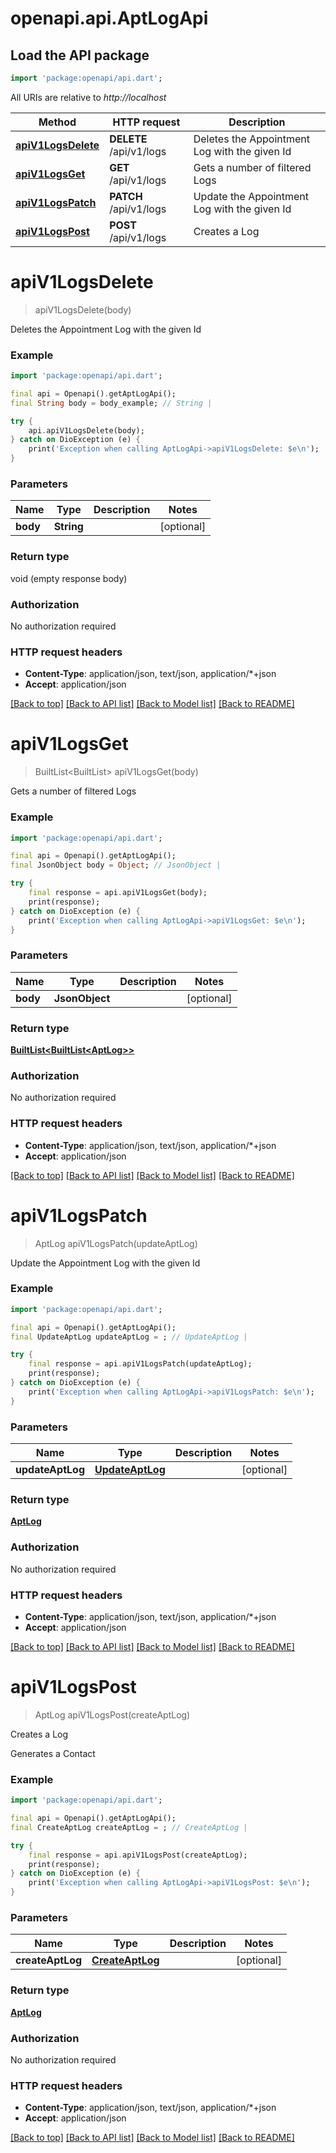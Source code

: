 # openapi.api.AptLogApi

## Load the API package
```dart
import 'package:openapi/api.dart';
```

All URIs are relative to *http://localhost*

Method | HTTP request | Description
------------- | ------------- | -------------
[**apiV1LogsDelete**](AptLogApi.md#apiv1logsdelete) | **DELETE** /api/v1/logs | Deletes the Appointment Log with the given Id
[**apiV1LogsGet**](AptLogApi.md#apiv1logsget) | **GET** /api/v1/logs | Gets a number of filtered Logs
[**apiV1LogsPatch**](AptLogApi.md#apiv1logspatch) | **PATCH** /api/v1/logs | Update the Appointment Log with the given Id
[**apiV1LogsPost**](AptLogApi.md#apiv1logspost) | **POST** /api/v1/logs | Creates a Log


# **apiV1LogsDelete**
> apiV1LogsDelete(body)

Deletes the Appointment Log with the given Id

### Example
```dart
import 'package:openapi/api.dart';

final api = Openapi().getAptLogApi();
final String body = body_example; // String | 

try {
    api.apiV1LogsDelete(body);
} catch on DioException (e) {
    print('Exception when calling AptLogApi->apiV1LogsDelete: $e\n');
}
```

### Parameters

Name | Type | Description  | Notes
------------- | ------------- | ------------- | -------------
 **body** | **String**|  | [optional] 

### Return type

void (empty response body)

### Authorization

No authorization required

### HTTP request headers

 - **Content-Type**: application/json, text/json, application/*+json
 - **Accept**: application/json

[[Back to top]](#) [[Back to API list]](../README.md#documentation-for-api-endpoints) [[Back to Model list]](../README.md#documentation-for-models) [[Back to README]](../README.md)

# **apiV1LogsGet**
> BuiltList<BuiltList<AptLog>> apiV1LogsGet(body)

Gets a number of filtered Logs

### Example
```dart
import 'package:openapi/api.dart';

final api = Openapi().getAptLogApi();
final JsonObject body = Object; // JsonObject | 

try {
    final response = api.apiV1LogsGet(body);
    print(response);
} catch on DioException (e) {
    print('Exception when calling AptLogApi->apiV1LogsGet: $e\n');
}
```

### Parameters

Name | Type | Description  | Notes
------------- | ------------- | ------------- | -------------
 **body** | **JsonObject**|  | [optional] 

### Return type

[**BuiltList&lt;BuiltList&lt;AptLog&gt;&gt;**](BuiltList.md)

### Authorization

No authorization required

### HTTP request headers

 - **Content-Type**: application/json, text/json, application/*+json
 - **Accept**: application/json

[[Back to top]](#) [[Back to API list]](../README.md#documentation-for-api-endpoints) [[Back to Model list]](../README.md#documentation-for-models) [[Back to README]](../README.md)

# **apiV1LogsPatch**
> AptLog apiV1LogsPatch(updateAptLog)

Update the Appointment Log with the given Id

### Example
```dart
import 'package:openapi/api.dart';

final api = Openapi().getAptLogApi();
final UpdateAptLog updateAptLog = ; // UpdateAptLog | 

try {
    final response = api.apiV1LogsPatch(updateAptLog);
    print(response);
} catch on DioException (e) {
    print('Exception when calling AptLogApi->apiV1LogsPatch: $e\n');
}
```

### Parameters

Name | Type | Description  | Notes
------------- | ------------- | ------------- | -------------
 **updateAptLog** | [**UpdateAptLog**](UpdateAptLog.md)|  | [optional] 

### Return type

[**AptLog**](AptLog.md)

### Authorization

No authorization required

### HTTP request headers

 - **Content-Type**: application/json, text/json, application/*+json
 - **Accept**: application/json

[[Back to top]](#) [[Back to API list]](../README.md#documentation-for-api-endpoints) [[Back to Model list]](../README.md#documentation-for-models) [[Back to README]](../README.md)

# **apiV1LogsPost**
> AptLog apiV1LogsPost(createAptLog)

Creates a Log

Generates a Contact

### Example
```dart
import 'package:openapi/api.dart';

final api = Openapi().getAptLogApi();
final CreateAptLog createAptLog = ; // CreateAptLog | 

try {
    final response = api.apiV1LogsPost(createAptLog);
    print(response);
} catch on DioException (e) {
    print('Exception when calling AptLogApi->apiV1LogsPost: $e\n');
}
```

### Parameters

Name | Type | Description  | Notes
------------- | ------------- | ------------- | -------------
 **createAptLog** | [**CreateAptLog**](CreateAptLog.md)|  | [optional] 

### Return type

[**AptLog**](AptLog.md)

### Authorization

No authorization required

### HTTP request headers

 - **Content-Type**: application/json, text/json, application/*+json
 - **Accept**: application/json

[[Back to top]](#) [[Back to API list]](../README.md#documentation-for-api-endpoints) [[Back to Model list]](../README.md#documentation-for-models) [[Back to README]](../README.md)

